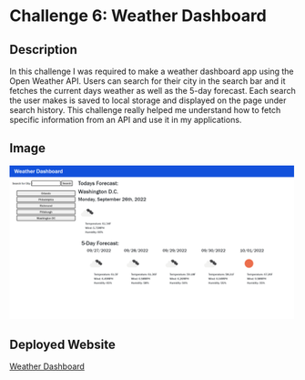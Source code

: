 # Challenge 6: Weather Dashboard

## Description

In this challenge I was required to make a weather dashboard app using the Open Weather API. Users can search for their city in the search bar and it fetches the current days weather as well as the 5-day forecast. Each search the user makes is saved to local storage and displayed on the page under search history. This challenge really helped me understand how to fetch specific information from an API and use it in my applications.

## Image

<img src="./assets/images/image.png" width=500px>

## Deployed Website

<a href="https://pinkywiththebrain.github.io/weatherdashboard-challenge-6/">Weather Dashboard</a>